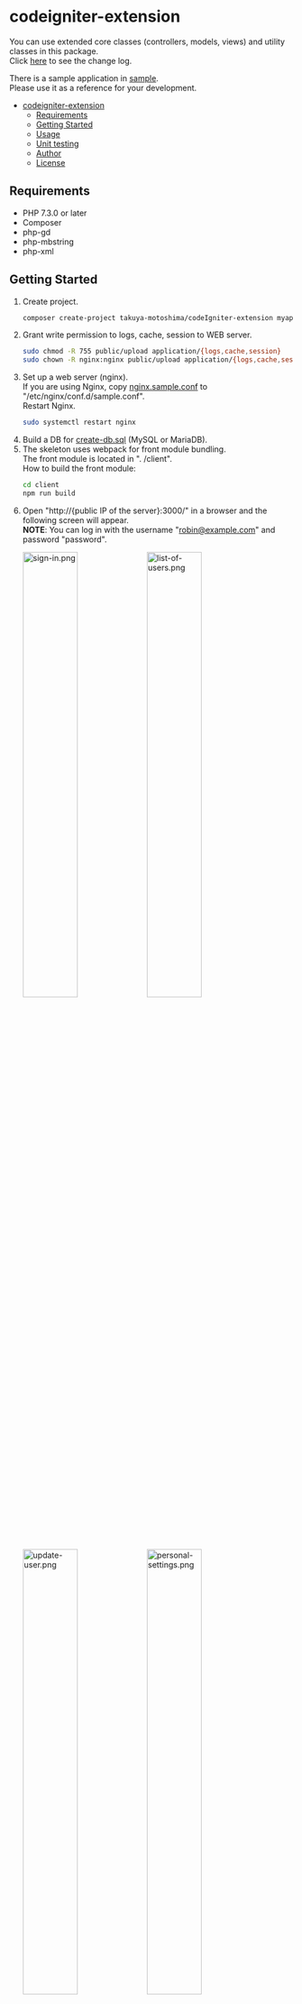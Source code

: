 # codeigniter-extension
You can use extended core classes (controllers, models, views) and utility classes in this package.  
Click [here](CHANGELOG.md) to see the change log.  

There is a sample application in [sample](sample).  
Please use it as a reference for your development.

- [codeigniter-extension](#codeigniter-extension)
  - [Requirements](#requirements)
  - [Getting Started](#getting-started)
  - [Usage](#usage)
  - [Unit testing](#unit-testing)
  - [Author](#author)
  - [License](#license)

## Requirements
- PHP 7.3.0 or later
- Composer
- php-gd
- php-mbstring
- php-xml

## Getting Started
1. Create project.
    ```sh
    composer create-project takuya-motoshima/codeIgniter-extension myapp
    ```
1. Grant write permission to logs, cache, session to WEB server.
    ```sh
    sudo chmod -R 755 public/upload application/{logs,cache,session}
    sudo chown -R nginx:nginx public/upload application/{logs,cache,session}
    ```
1. Set up a web server (nginx).  
    If you are using Nginx, copy [nginx.sample.conf](nginx.sample.conf) to "/etc/nginx/conf.d/sample.conf".  
    Restart Nginx.  
    ```sh
    sudo systemctl restart nginx
    ```
1. Build a DB for [create-db.sql](skeleton/create-db.sql) (MySQL or MariaDB).
1. The skeleton uses webpack for front module bundling.  
    The front module is located in ". /client".  
    How to build the front module:  
    ```sh
    cd client
    npm run build
    ```
1. Open "http://{public IP of the server}:3000/" in a browser and the following screen will appear.  
    **NOTE**: You can log in with the username "robin@example.com" and password "password".  
    <p align="left">
      <img alt="sign-in.png" src="https://raw.githubusercontent.com/takuya-motoshima/codeigniter-extension/master/screencaps/sign-in.png" width="45%">
      <img alt="list-of-users.png" src="https://raw.githubusercontent.com/takuya-motoshima/codeigniter-extension/master/screencaps/list-of-users.png" width="45%">
    </p>
    <p align="left">
      <img alt="update-user.png" src="https://raw.githubusercontent.com/takuya-motoshima/codeigniter-extension/master/screencaps/update-user.png" width="45%">
      <img alt="personal-settings.png" src="https://raw.githubusercontent.com/takuya-motoshima/codeigniter-extension/master/screencaps/personal-settings.png" width="45%">
    </p>
    <p align="left">
      <img alt="page-not-found.png" src="https://raw.githubusercontent.com/takuya-motoshima/codeigniter-extension/master/screencaps/page-not-found.png" width="45%">
    </p>

## Usage
See [https://codeigniter.com/userguide3/](https://codeigniter.com/userguide3/) for basic usage.  
- About config (application/config/config.php).
    <table>
      <thead>
        <tr>
          <th>Name</th>
          <th>Before</th>
          <th>After</th>
        </tr>
      </thead>
      <tbody>
        <tr>
          <td>base_url</td>
          <td></td>
          <td>if (!empty($_SERVER['HTTP_HOST'])) $config['base_url'] = '//' . $_SERVER['HTTP_HOST'] . str_replace(basename($_SERVER['SCRIPT_NAME']), '', $_SERVER['SCRIPT_NAME']);</td>
        </tr>
        <tr>
          <td>enable_hooks</td>
          <td>FALSE</td>
          <td>TRUE</td>
        </tr>
        <tr>
          <td>permitted_uri_chars</td>
          <td>a-z 0-9~%.:_\-</td>
          <td>a-z 0-9~%.:_\-,</td>
        </tr>
        <tr>
          <td>sess_save_path</td>
          <td>NULL</td>
          <td>APPPATH . 'session';</td>
        </tr>
        <tr>
          <td>cookie_httponly</td>
          <td>FALSE</td>
          <td>TRUE</td>
        </tr>
        <tr>
          <td>composer_autoload</td>
          <td>FALSE</td>
          <td>realpath(APPPATH . '../vendor/autoload.php');</td>
        </tr>
        <tr>
          <td>index_page</td>
          <td>index.php</td>
          <td></td>
        </tr>
      </tbody>
    </table>
- Control of accessible URLs.  
    1. Define a controller to be executed when the root URL is accessed.  
        In the example below, the login page is set to open when the root URL is accessed.  

        application/config/routes.php:
        ```php
        $route['default_controller'] = 'users/login';
        ```
    2. Define login session name.  
        application/config/constants.php:
        ```php
        const SESSION_NAME = 'session';
        ```
    3. Create control over which URLs can be accessed depending on the user's login status.  
        At the same time, add env loading and error handling in "pre_system".  

        application/config/hooks.php:
        ```php
        use \X\Annotation\AnnotationReader;
        use \X\Util\Logger;

        $hook['post_controller_constructor'] = function() {
          if (is_cli())
            return;
          $CI =& get_instance();
          $meta = AnnotationReader::getAccessibility($CI->router->class, $CI->router->method);
          $isLogin = !empty($_SESSION[SESSION_NAME]);
          $currentPath = lcfirst($CI->router->directory ?? '') . lcfirst($CI->router->class) . '/' . $CI->router->method;
          $defaultPath = '/users/index';
          $allowRoles = !empty($meta->allow_role) ? array_map('trim', explode(',', $meta->allow_role)) : null;
          if (!$meta->allow_http)
            throw new \RuntimeException('HTTP access is not allowed');
          else if ($isLogin && !$meta->allow_login)
            redirect($defaultPath);
          else if (!$isLogin && !$meta->allow_logoff)
            redirect('/users/login');
          else if ($isLogin && !empty($allowRoles)) {
            $role = $_SESSION[SESSION_NAME]['role'] ?? '';
            if (!in_array($role, $allowRoles) && $defaultPath !== $currentPath)
              redirect($defaultPath);
          }
        };

        $hook['pre_system'] = function () {
          $dotenv = Dotenv\Dotenv::createImmutable(ENV_DIR);
          $dotenv->load();
          set_exception_handler(function ($e) {
            Logger::error($e);
            show_error($e->getMessage(), 500);
          });
        };
        ```
    4. After this, you will need to create controllers, models, and views, see the sample for details.  
- About Twig Template Engine.  
    This extension package uses the Twig template.  
    See [here](https://twig.symfony.com/doc/3.x/) for how to use Twig.  

    In addition, the session of the logged-in user is automatically set in the template variable.  
    This is useful, for example, when displaying the login username on the screen. 

    PHP: 
    ```php
    $_SESSION['user'] = ['name' => 'John Smith'];
    ```

    HTML: 
    ```html
    {% if session.user is not empty %}
      Hello {{session.user.name}}!
    {% endif %}
      Who is it?
    {% else %}
    ```
- To extend form validation.  
    You can create a new validation rule by creating "application/libraries/AppForm_validation.php" as follows and adding a validation method.
    ```php
    use X\Library\FormValidation;

    class AppForm_validation extends FormValidation {
      public function is_numeric(string $input): bool {
        if (!is_numeric($input)) {
          $this->set_message('is_numeric', 'Please enter a numerical value');
          return false;
        }
        return true;
      }
    }
    ```

    The following extended validations are available in the CodeIgniter extension from the start.    
    <table>
      <thead>
        <tr>
          <th>Rule</th>
          <th>Parameter</th>
          <th>Description</th>
          <th>Example</th>
        </tr>
      </thead>
      <tbody>
        <tr>
          <td>datetime</td>
          <td>Yes</td>
          <td>If the value is other than a date, FALSE is returned..</td>
          <td>datetime[Y-m-d H:i:s]</td>
        </tr>
        <tr>
          <td>hostname</td>
          <td>No</td>
          <td>If the value is other than the host name, FALSE is returned.</td>
          <td></td>
        </tr>
        <tr>
          <td>ipaddress</td>
          <td>No</td>
          <td>If the value is other than an IP address, FALSE is returned.</td>
          <td></td>
        </tr>
        <tr>
          <td>hostname_or_ipaddress</td>
          <td>No</td>
          <td>If the value is other than a host name or IP address, FALSE is returned.</td>
          <td></td>
        </tr>
        <tr>
          <td>unix_username</td>
          <td>No</td>
          <td>If the value is other than a Unix username, FALSE is returned.</td>
          <td></td>
        </tr>
        <tr>
          <td>port</td>
          <td>No</td>
          <td>If the value is other than a port number, FALSE is returned.</td>
          <td></td>
        </tr>
        <tr>
          <td>email</td>
          <td>No</td>
          <td>If the value is other than the email suggested in HTML5, FALSE will be returned.<br><a href="https://html.spec.whatwg.org/multipage/input.html#valid-e-mail-address">https://html.spec.whatwg.org/multipage/input.html#valid-e-mail-address</a></td>
          <td></td>
        </tr>
      </tbody>
    </table>

## Unit testing
The unit test consists of the following files.  
- tests/*.php: Test Case.
- phpunit.xml: Test setting fill.
- phpunit-printer.yml: Test result output format.

Run a test.  
```sh
composer test
# PHPUnit Pretty Result Printer 0.32.0 by Codedungeon and contributors.
# PHPUnit 8.5.15 by Sebastian Bergmann and contributors.
# 
# Runtime:       PHP 7.4.21
# Configuration: /var/www/html/codeigniter-extension/phpunit.xml
# 
# 
#  ==> SampleTest                                   PASS  PASS
#  ==> EmailValidationTest                          PASS  PASS  PASS  PASS  PASS  PASS  PASS  PASS  PASS  PASS  PASS  PASS  PASS  PASS  PASS  PASS  PASS  PASS  PASS  PASS  PASS  PASS  PASS  PASS  PASS  PASS  PASS  PASS
# 
# Time: 40 ms, Memory: 6.00 MB
# 
# OK (30 tests, 30 assertions)
```

## Author
**Takuya Motoshima**

* [github/takuya-motoshima](https://github.com/takuya-motoshima)
* [twitter/TakuyaMotoshima](https://twitter.com/TakuyaMotoshima)
* [facebook/takuya.motoshima.7](https://www.facebook.com/takuya.motoshima.7)

## License
[MIT](LICENSE)